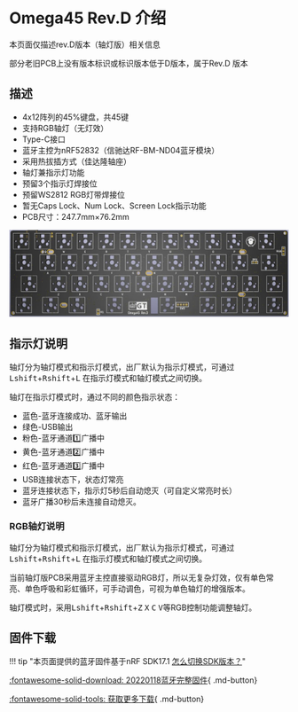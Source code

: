 Omega45 Rev.D 介绍
=====================
本页面仅描述rev.D版本（轴灯版）相关信息

部分老旧PCB上没有版本标识或标识版本低于D版本，属于Rev.D 版本

描述
---------

- 4x12阵列的45%键盘，共45键
- 支持RGB轴灯（无灯效）
- Type-C接口
- 蓝牙主控为nRF52832（信驰达RF-BM-ND04蓝牙模块）
- 采用热拔插方式（佳达隆轴座）
- 轴灯兼指示灯功能
- 预留3个指示灯焊接位
- 预留WS2812 RGB灯带焊接位
- 暂无Caps Lock、Num Lock、Screen Lock指示功能
- PCB尺寸：247.7mm×76.2mm

![](../img/omega45.jpg "Omega45 PCB")

## 指示灯说明

轴灯分为轴灯模式和指示灯模式，出厂默认为指示灯模式，可通过<kbd>Lshift</kbd>+<kbd>Rshift</kbd>+<kbd>L</kbd> 在指示灯模式和轴灯模式之间切换。

轴灯在指示灯模式时，通过不同的颜色指示状态：

- 蓝色-蓝牙连接成功、蓝牙输出
- 绿色-USB输出
- 粉色-蓝牙通道1️⃣广播中
- 黄色-蓝牙通道2️⃣广播中
- 红色-蓝牙通道3️⃣广播中
- USB连接状态下，状态灯常亮
- 蓝牙连接状态下，指示灯5秒后自动熄灭（可自定义常亮时长）
- 蓝牙广播30秒后未连接自动熄灭。

### RGB轴灯说明

轴灯分为轴灯模式和指示灯模式，出厂默认为指示灯模式，可通过<kbd>Lshift</kbd>+<kbd>Rshift</kbd>+<kbd>L</kbd> 在指示灯模式和轴灯模式之间切换。

当前轴灯版PCB采用蓝牙主控直接驱动RGB灯，所以无复杂灯效，仅有单色常亮、单色呼吸和彩虹循环，可手动调色，可视为单色轴灯的增强版本。

轴灯模式时，采用<kbd>Lshift</kbd>+<kbd>Rshift</kbd>+<kbd>Z</kbd> <kbd>X</kbd> <kbd>C</kbd> <kbd>V</kbd>等RGB控制功能调整轴灯。

## 固件下载

!!! tip  "本页面提供的蓝牙固件基于nRF SDK17.1    [怎么切换SDK版本？](../faq.md#怎样切换不同SDK版本的固件)"

[:fontawesome-solid-download:  20220118蓝牙完整固件](http://glab.online/down/sdk17/Omega45-d-nrf52_all-20220118-11f8fcbc.hex){ .md-button}

[:fontawesome-solid-tools:  获取更多下载](../down/download.md){ .md-button}

